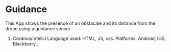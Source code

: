 # Guidance
This App shows the presence of an obstacale and its distance from the drone using a guidance sensor. 

1. Cordova/IntelliJ 
	Language used: HTML, JS, css.
	Platforms: Android, IOS, Blackberry..

